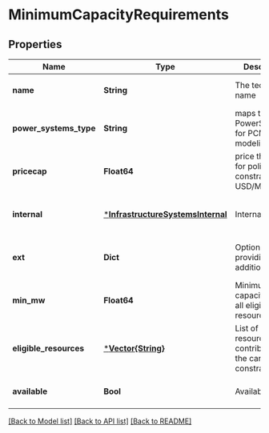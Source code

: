 # MinimumCapacityRequirements


## Properties
Name | Type | Description | Notes
------------ | ------------- | ------------- | -------------
**name** | **String** | The technology name | [default to nothing]
**power_systems_type** | **String** | maps to a valid PowerSystems.jl for PCM modeling | [optional] [default to nothing]
**pricecap** | **Float64** | price threshold for policy constraint, USD/MW | [optional] [default to nothing]
**internal** | [***InfrastructureSystemsInternal**](InfrastructureSystemsInternal.md) | Internal field | [optional] [default to nothing]
**ext** | **Dict** | Option for providing additional data | [optional] [default to nothing]
**min_mw** | **Float64** | Minimum total capacity across all eligible resources | [optional] [default to nothing]
**eligible_resources** | [***Vector{String}**](Vector{String}.md) | List of resources that contribute to the carbon cap constraint. | [optional] [default to nothing]
**available** | **Bool** | Availability | [default to nothing]


[[Back to Model list]](../README.md#models) [[Back to API list]](../README.md#api-endpoints) [[Back to README]](../README.md)


